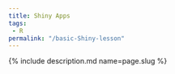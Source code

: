```yaml
---
title: Shiny Apps
tags:
 - R
permalink: "/basic-Shiny-lesson"
---
```

{% include description.md name=page.slug %}
